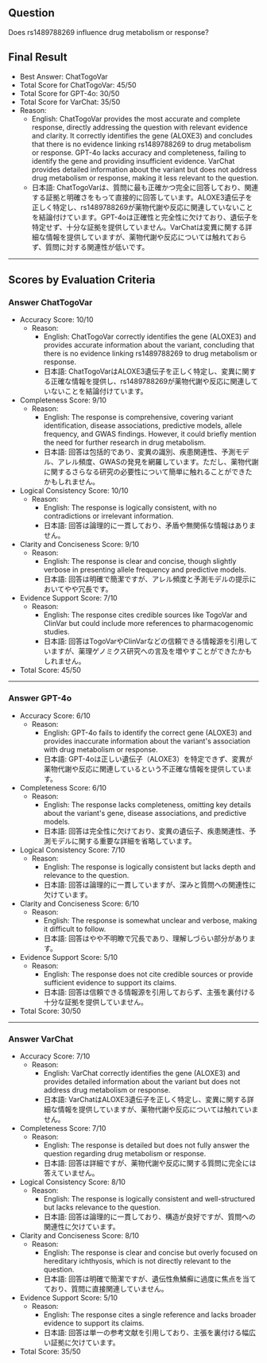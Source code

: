 ## Question

Does rs1489788269 influence drug metabolism or response?

## Final Result

- Best Answer: ChatTogoVar
- Total Score for ChatTogoVar: 45/50
- Total Score for GPT-4o: 30/50
- Total Score for VarChat: 35/50
- Reason:
  - English: ChatTogoVar provides the most accurate and complete response, directly addressing the question with relevant evidence and clarity. It correctly identifies the gene (ALOXE3) and concludes that there is no evidence linking rs1489788269 to drug metabolism or response. GPT-4o lacks accuracy and completeness, failing to identify the gene and providing insufficient evidence. VarChat provides detailed information about the variant but does not address drug metabolism or response, making it less relevant to the question.
  - 日本語: ChatTogoVarは、質問に最も正確かつ完全に回答しており、関連する証拠と明確さをもって直接的に回答しています。ALOXE3遺伝子を正しく特定し、rs1489788269が薬物代謝や反応に関連していないことを結論付けています。GPT-4oは正確性と完全性に欠けており、遺伝子を特定せず、十分な証拠を提供していません。VarChatは変異に関する詳細な情報を提供していますが、薬物代謝や反応については触れておらず、質問に対する関連性が低いです。

---

## Scores by Evaluation Criteria

### Answer ChatTogoVar
- Accuracy Score: 10/10
  - Reason: 
    - English: ChatTogoVar correctly identifies the gene (ALOXE3) and provides accurate information about the variant, concluding that there is no evidence linking rs1489788269 to drug metabolism or response.
    - 日本語: ChatTogoVarはALOXE3遺伝子を正しく特定し、変異に関する正確な情報を提供し、rs1489788269が薬物代謝や反応に関連していないことを結論付けています。
- Completeness Score: 9/10
  - Reason: 
    - English: The response is comprehensive, covering variant identification, disease associations, predictive models, allele frequency, and GWAS findings. However, it could briefly mention the need for further research in drug metabolism.
    - 日本語: 回答は包括的であり、変異の識別、疾患関連性、予測モデル、アレル頻度、GWASの発見を網羅しています。ただし、薬物代謝に関するさらなる研究の必要性について簡単に触れることができたかもしれません。
- Logical Consistency Score: 10/10
  - Reason: 
    - English: The response is logically consistent, with no contradictions or irrelevant information.
    - 日本語: 回答は論理的に一貫しており、矛盾や無関係な情報はありません。
- Clarity and Conciseness Score: 9/10
  - Reason: 
    - English: The response is clear and concise, though slightly verbose in presenting allele frequency and predictive models.
    - 日本語: 回答は明確で簡潔ですが、アレル頻度と予測モデルの提示においてやや冗長です。
- Evidence Support Score: 7/10
  - Reason: 
    - English: The response cites credible sources like TogoVar and ClinVar but could include more references to pharmacogenomic studies.
    - 日本語: 回答はTogoVarやClinVarなどの信頼できる情報源を引用していますが、薬理ゲノミクス研究への言及を増やすことができたかもしれません。
- Total Score: 45/50

---

### Answer GPT-4o
- Accuracy Score: 6/10
  - Reason: 
    - English: GPT-4o fails to identify the correct gene (ALOXE3) and provides inaccurate information about the variant's association with drug metabolism or response.
    - 日本語: GPT-4oは正しい遺伝子（ALOXE3）を特定できず、変異が薬物代謝や反応に関連しているという不正確な情報を提供しています。
- Completeness Score: 6/10
  - Reason: 
    - English: The response lacks completeness, omitting key details about the variant's gene, disease associations, and predictive models.
    - 日本語: 回答は完全性に欠けており、変異の遺伝子、疾患関連性、予測モデルに関する重要な詳細を省略しています。
- Logical Consistency Score: 7/10
  - Reason: 
    - English: The response is logically consistent but lacks depth and relevance to the question.
    - 日本語: 回答は論理的に一貫していますが、深みと質問への関連性に欠けています。
- Clarity and Conciseness Score: 6/10
  - Reason: 
    - English: The response is somewhat unclear and verbose, making it difficult to follow.
    - 日本語: 回答はやや不明瞭で冗長であり、理解しづらい部分があります。
- Evidence Support Score: 5/10
  - Reason: 
    - English: The response does not cite credible sources or provide sufficient evidence to support its claims.
    - 日本語: 回答は信頼できる情報源を引用しておらず、主張を裏付ける十分な証拠を提供していません。
- Total Score: 30/50

---

### Answer VarChat
- Accuracy Score: 7/10
  - Reason: 
    - English: VarChat correctly identifies the gene (ALOXE3) and provides detailed information about the variant but does not address drug metabolism or response.
    - 日本語: VarChatはALOXE3遺伝子を正しく特定し、変異に関する詳細な情報を提供していますが、薬物代謝や反応については触れていません。
- Completeness Score: 7/10
  - Reason: 
    - English: The response is detailed but does not fully answer the question regarding drug metabolism or response.
    - 日本語: 回答は詳細ですが、薬物代謝や反応に関する質問に完全には答えていません。
- Logical Consistency Score: 8/10
  - Reason: 
    - English: The response is logically consistent and well-structured but lacks relevance to the question.
    - 日本語: 回答は論理的に一貫しており、構造が良好ですが、質問への関連性に欠けています。
- Clarity and Conciseness Score: 8/10
  - Reason: 
    - English: The response is clear and concise but overly focused on hereditary ichthyosis, which is not directly relevant to the question.
    - 日本語: 回答は明確で簡潔ですが、遺伝性魚鱗癬に過度に焦点を当てており、質問に直接関連していません。
- Evidence Support Score: 5/10
  - Reason: 
    - English: The response cites a single reference and lacks broader evidence to support its claims.
    - 日本語: 回答は単一の参考文献を引用しており、主張を裏付ける幅広い証拠に欠けています。
- Total Score: 35/50